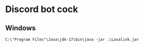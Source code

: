 # Discord bot cock


## Windows

```shell
C:\"Program Files"\Java\jdk-17\bin\java -jar .\Lavalink.jar
```